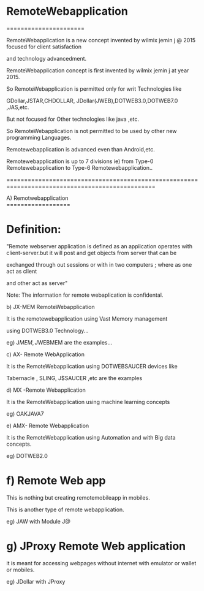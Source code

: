 # RemoteWebapplication
======================

 RemoteWebapplication   is a new  concept  invented  by wilmix  jemin  j  @ 2015   focused  for  client satisfaction  
 
 and  technology  advancedment.
 
 RemoteWebapplication    concept    is   first   invented  by  wilmix  jemin  j   at  year  2015.
 
So  RemoteWebapplication   is  permitted  only   for    writ  Technologies  like   
 
 GDollar,JSTAR,CHDOLLAR, JDollar(JWEB),DOTWEB3.0,DOTWEB7.0 ,JAS,etc.
 
 But  not  focused  for    Other  technologies  like  java  ,etc.
 
 So   RemoteWebapplication   is  not   permitted to  be  used  by  other  new  programming  Languages.

 Remotewebapplication   is  advanced  even  than  Android,etc.
 
 Remotewebapplication  is  up  to   7  divisions  ie)  from   Type-0 Remotewebapplication to  Type-6  Remotewebapplication..
 
 

================================================================================================
  
 A)  Remotwebapplication   
     ==================
     
     

Definition:
=============

  "Remote  webserver  application    is defined  as  an  application    operates    with
  client-server.but  it  will  post  and  get  objects   from  server that  can  be
  
  exchanged through out  sessions  or  with  in   two   computers  ;  where   as   one  act   as  client
  
  and  other  act   as   server" 

Note:  The  information  for  remote webaplication is confidental.

b)  JX-MEM RemoteWebapplication



It  is  the   remotewebapplication   using  Vast  Memory  management  


using  DOTWEB3.0  Technology...


eg)  J$MEM ,  J$WEBMEM  are  the  examples...




c)  AX- Remote WebApplication
 



It  is   the   RemoteWebapplication   using   DOTWEBSAUCER devices  like  


Tabernacle , SLING, J$SAUCER ,etc   are   the  examples


d)  MX -Remote Webapplication
 


It  is   the  RemoteWebapplication  using  machine learning  concepts

eg) OAKJAVA7




e)  AMX-  Remote Webapplication
   


It  is   the  RemoteWebapplication  using  Automation  and  with  Big data concepts.



eg) DOTWEB2.0


f) Remote Web app
===================

This  is nothing but creating remotemobileapp  in  mobiles.

This  is  another type  of  remote webapplication.

eg) JAW with Module  J@ 


g) JProxy Remote Web application
=================================

it  is meant for accessing webpages without internet with emulator or wallet or mobiles.

eg) JDollar with JProxy

